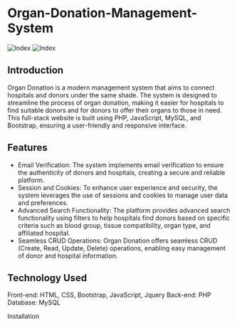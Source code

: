 # Organ-Donation-Management-System

<img src= "https://github.com/Al-Shafi-Github/Organ-Donation-Management-System/assets/68460013/0862ba26-c16f-462f-824a-1d8564592bf6" alt= "Index">
<img src= "https://github.com/Al-Shafi-Github/Organ-Donation-Management-System/assets/68460013/67f33c41-06b6-4a6b-8351-3bd5d8f4e92c" alt= "Index">


<h2>Introduction</h2>
Organ Donation is a modern management system that aims to connect hospitals and donors under the same shade. The system is designed to streamline the process of organ donation, making it easier for hospitals to find suitable donors and for donors to offer their organs to those in need. This full-stack website is built using PHP, JavaScript, MySQL, and Bootstrap, ensuring a user-friendly and responsive interface.


<h2>Features</h2>
<ul>
  <li>Email Verification: The system implements email verification to ensure the authenticity of donors and hospitals, creating a secure and reliable platform.</li>
  <li>Session and Cookies: To enhance user experience and security, the system leverages the use of sessions and cookies to manage user data and preferences.</li>
  <li>Advanced Search Functionality: The platform provides advanced search functionality using filters to help hospitals find donors based on specific criteria such as 
     blood group, tissue compatibility, organ type, and affiliated hospital.</li>
  
  <li>Seamless CRUD Operations: Organ Donation offers seamless CRUD (Create, Read, Update, Delete) operations, enabling easy management of donor and hospital information. 
  </li>
  </ul>
<h2>Technology Used</h2>
  Front-end: HTML, CSS, Bootstrap, JavaScript, Jquery
  Back-end: PHP
  Database: MySQL

Installation









